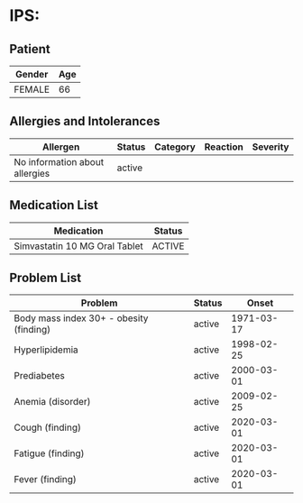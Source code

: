 # IPS:

## Patient

|Gender|Age|
|---|---|
|FEMALE|66|

## Allergies and Intolerances

|Allergen|Status|Category|Reaction|Severity|
|---|---|---|---|---|
|No information about allergies|active||||

## Medication List

|Medication|Status|
|---|---|
|Simvastatin 10 MG Oral Tablet|ACTIVE|

## Problem List

|Problem|Status|Onset|
|---|---|---|
|Body mass index 30+ - obesity (finding)|active|1971-03-17|
|Hyperlipidemia|active|1998-02-25|
|Prediabetes|active|2000-03-01|
|Anemia (disorder)|active|2009-02-25|
|Cough (finding)|active|2020-03-01|
|Fatigue (finding)|active|2020-03-01|
|Fever (finding)|active|2020-03-01|
